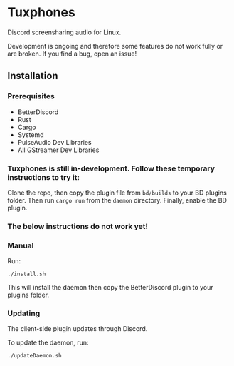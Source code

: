 # Tuxphones

Discord screensharing audio for Linux.

Development is ongoing and therefore some features do not work fully or are broken. If you find a bug, open an issue!

## Installation
### Prerequisites
- BetterDiscord
- Rust
- Cargo
- Systemd
- PulseAudio Dev Libraries
- All GStreamer Dev Libraries

### Tuxphones is still in-development. Follow these temporary instructions to try it:
Clone the repo, then copy the plugin file from `bd/builds` to your BD plugins folder. Then run `cargo run` from the `daemon` directory. Finally, enable the BD plugin.

### The below instructions do not work yet!
### Manual
Run:
```
./install.sh
```
This will install the daemon then copy the BetterDiscord plugin to your plugins folder.

### Updating
The client-side plugin updates through Discord. 

To update the daemon, run:
```
./updateDaemon.sh
```
